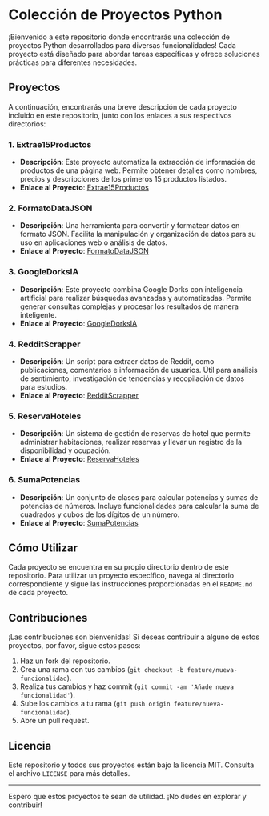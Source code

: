 # Colección de Proyectos Python

¡Bienvenido a este repositorio donde encontrarás una colección de proyectos Python desarrollados para diversas funcionalidades! Cada proyecto está diseñado para abordar tareas específicas y ofrece soluciones prácticas para diferentes necesidades.

## Proyectos

A continuación, encontrarás una breve descripción de cada proyecto incluido en este repositorio, junto con los enlaces a sus respectivos directorios:

### 1. Extrae15Productos

-   **Descripción**: Este proyecto automatiza la extracción de información de productos de una página web. Permite obtener detalles como nombres, precios y descripciones de los primeros 15 productos listados.
-   **Enlace al Proyecto**: [Extrae15Productos](./Extrae15Productos)

### 2. FormatoDataJSON

-   **Descripción**: Una herramienta para convertir y formatear datos en formato JSON. Facilita la manipulación y organización de datos para su uso en aplicaciones web o análisis de datos.
-   **Enlace al Proyecto**: [FormatoDataJSON](./FormatoDataJSON)

### 3. GoogleDorksIA

-   **Descripción**: Este proyecto combina Google Dorks con inteligencia artificial para realizar búsquedas avanzadas y automatizadas. Permite generar consultas complejas y procesar los resultados de manera inteligente.
-   **Enlace al Proyecto**: [GoogleDorksIA](./GoogleDorksIA)

### 4. RedditScrapper

-   **Descripción**: Un script para extraer datos de Reddit, como publicaciones, comentarios e información de usuarios. Útil para análisis de sentimiento, investigación de tendencias y recopilación de datos para estudios.
-   **Enlace al Proyecto**: [RedditScrapper](./RedditScrapper)

### 5. ReservaHoteles

-   **Descripción**: Un sistema de gestión de reservas de hotel que permite administrar habitaciones, realizar reservas y llevar un registro de la disponibilidad y ocupación.
-   **Enlace al Proyecto**: [ReservaHoteles](./ReservaHoteles)

### 6. SumaPotencias

-   **Descripción**: Un conjunto de clases para calcular potencias y sumas de potencias de números. Incluye funcionalidades para calcular la suma de cuadrados y cubos de los dígitos de un número.
-   **Enlace al Proyecto**: [SumaPotencias](./SumaPotencias)

## Cómo Utilizar

Cada proyecto se encuentra en su propio directorio dentro de este repositorio. Para utilizar un proyecto específico, navega al directorio correspondiente y sigue las instrucciones proporcionadas en el `README.md` de cada proyecto.

## Contribuciones

¡Las contribuciones son bienvenidas! Si deseas contribuir a alguno de estos proyectos, por favor, sigue estos pasos:

1.  Haz un fork del repositorio.
2.  Crea una rama con tus cambios (`git checkout -b feature/nueva-funcionalidad`).
3.  Realiza tus cambios y haz commit (`git commit -am 'Añade nueva funcionalidad'`).
4.  Sube los cambios a tu rama (`git push origin feature/nueva-funcionalidad`).
5.  Abre un pull request.

## Licencia

Este repositorio y todos sus proyectos están bajo la licencia MIT. Consulta el archivo `LICENSE` para más detalles.

---

Espero que estos proyectos te sean de utilidad. ¡No dudes en explorar y contribuir!